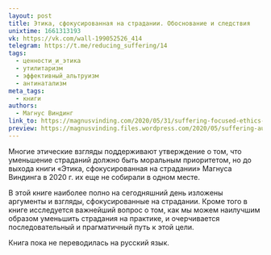```yaml
---
layout: post
title: Этика, сфокусированная на страдании. Обоснование и следствия
unixtime: 1661313193
vk: https://vk.com/wall-199052526_414
telegram: https://t.me/reducing_suffering/14
tags:
  - ценности_и_этика
  - утилитаризм
  - эффективный_альтруизм
  - антинатализм
meta_tags:
  - книги
authors:
  - Магнус Виндинг
link_to: https://magnusvinding.com/2020/05/31/suffering-focused-ethics-defense-and-implications/
preview: https://magnusvinding.files.wordpress.com/2020/05/suffering-audiobook-3-1.jpg?w=1400
---
```

Многие этические взгляды поддерживают утверждение о том, что уменьшение страданий должно быть моральным приоритетом, но до выхода книги «Этика, сфокусированная на страдании» Магнуса Виндинга в 2020 г. их еще не собирали в одном месте.

В этой книге наиболее полно на сегодняшний день изложены аргументы и взгляды, сфокусированные на страдании. Кроме того в книге исследуется важнейший вопрос о том, как мы можем наилучшим образом уменьшить страдания на практике, и очерчивается последовательный и прагматичный путь к этой цели.

Книга пока не переводилась на русский язык.